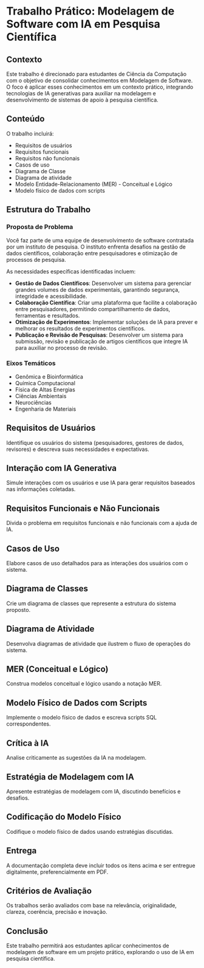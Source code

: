 # Trabalho Prático: Modelagem de Software com IA em Pesquisa Científica

## Contexto

Este trabalho é direcionado para estudantes de Ciência da Computação com o objetivo de consolidar conhecimentos em Modelagem de Software. O foco é aplicar esses conhecimentos em um contexto prático, integrando tecnologias de IA generativas para auxiliar na modelagem e desenvolvimento de sistemas de apoio à pesquisa científica.

## Conteúdo

O trabalho incluirá:

- Requisitos de usuários
- Requisitos funcionais
- Requisitos não funcionais
- Casos de uso
- Diagrama de Classe
- Diagrama de atividade
- Modelo Entidade-Relacionamento (MER) - Conceitual e Lógico
- Modelo físico de dados com scripts

## Estrutura do Trabalho

### Proposta de Problema

Você faz parte de uma equipe de desenvolvimento de software contratada por um instituto de pesquisa. O instituto enfrenta desafios na gestão de dados científicos, colaboração entre pesquisadores e otimização de processos de pesquisa.

As necessidades específicas identificadas incluem:

- **Gestão de Dados Científicos**: Desenvolver um sistema para gerenciar grandes volumes de dados experimentais, garantindo segurança, integridade e acessibilidade.
- **Colaboração Científica**: Criar uma plataforma que facilite a colaboração entre pesquisadores, permitindo compartilhamento de dados, ferramentas e resultados.
- **Otimização de Experimentos**: Implementar soluções de IA para prever e melhorar os resultados de experimentos científicos.
- **Publicação e Revisão de Pesquisas**: Desenvolver um sistema para submissão, revisão e publicação de artigos científicos que integre IA para auxiliar no processo de revisão.

### Eixos Temáticos

- Genômica e Bioinformática
- Química Computacional
- Física de Altas Energias
- Ciências Ambientais
- Neurociências
- Engenharia de Materiais

## Requisitos de Usuários

Identifique os usuários do sistema (pesquisadores, gestores de dados, revisores) e descreva suas necessidades e expectativas.

## Interação com IA Generativa

Simule interações com os usuários e use IA para gerar requisitos baseados nas informações coletadas.

## Requisitos Funcionais e Não Funcionais

Divida o problema em requisitos funcionais e não funcionais com a ajuda de IA.

## Casos de Uso

Elabore casos de uso detalhados para as interações dos usuários com o sistema.

## Diagrama de Classes

Crie um diagrama de classes que represente a estrutura do sistema proposto.

## Diagrama de Atividade

Desenvolva diagramas de atividade que ilustrem o fluxo de operações do sistema.

## MER (Conceitual e Lógico)

Construa modelos conceitual e lógico usando a notação MER.

## Modelo Físico de Dados com Scripts

Implemente o modelo físico de dados e escreva scripts SQL correspondentes.

## Crítica à IA

Analise criticamente as sugestões da IA na modelagem.

## Estratégia de Modelagem com IA

Apresente estratégias de modelagem com IA, discutindo benefícios e desafios.

## Codificação do Modelo Físico

Codifique o modelo físico de dados usando estratégias discutidas.

## Entrega

A documentação completa deve incluir todos os itens acima e ser entregue digitalmente, preferencialmente em PDF.

## Critérios de Avaliação

Os trabalhos serão avaliados com base na relevância, originalidade, clareza, coerência, precisão e inovação.

## Conclusão

Este trabalho permitirá aos estudantes aplicar conhecimentos de modelagem de software em um projeto prático, explorando o uso de IA em pesquisa científica.
